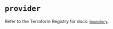 # `provider`

Refer to the Terraform Registry for docs: [`boundary`](https://registry.terraform.io/providers/hashicorp/boundary/1.1.12/docs).
